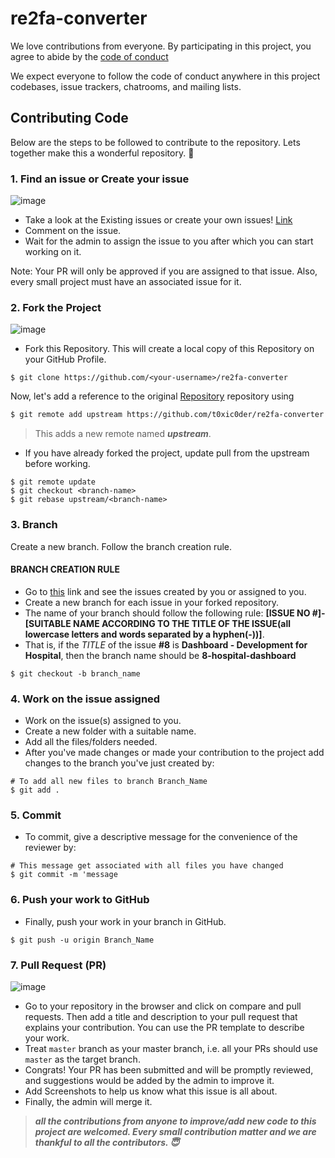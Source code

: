 # re2fa-converter

We love contributions from everyone.
By participating in this project,
you agree to abide by the [code of conduct](https://github.com/t0xic0der/re2fa-converter/blob/master/CODE_OF_CONDUCT.md)

We expect everyone to follow the code of conduct
anywhere in this project codebases,
issue trackers, chatrooms, and mailing lists.

## Contributing Code

Below are the steps to be followed to contribute to the repository. Lets together make this a wonderful repository. 💪

### 1. Find an issue or Create your issue

![image](https://user-images.githubusercontent.com/35392585/94846898-81ad4880-043f-11eb-8e75-3f93f753153e.png)

- Take a look at the Existing issues or create your own issues! [Link](https://github.com/t0xic0der/re2fa-converter/issues) 
- Comment on the issue.
- Wait for the admin to assign the issue to you after which you can start working on it.


Note: Your PR will only be approved if you are assigned to that issue. Also, every small project must have an associated issue for it.

### 2. Fork the Project

![image](https://user-images.githubusercontent.com/35392585/94847432-347da680-0440-11eb-972c-a8881972957b.png)


- Fork this Repository. This will create a local copy of this Repository on your GitHub Profile. 
```
$ git clone https://github.com/<your-username>/re2fa-converter
```

Now, let's add a reference to the original [Repository](https://github.com/t0xic0der/re2fa-converter) repository using

```sh
$ git remote add upstream https://github.com/t0xic0der/re2fa-converter.git
```

> This adds a new remote named ***upstream***.

- If you have already forked the project, update pull from the upstream before working.
```
$ git remote update
$ git checkout <branch-name>
$ git rebase upstream/<branch-name>
```

### 3. Branch

Create a new branch. Follow the branch creation rule. 
#### BRANCH CREATION RULE
* Go to [this](https://github.com/t0xic0der/re2fa-converter/issues) link and see the issues created by you or assigned to you.
* Create a new branch for each issue in your forked repository.
* The name of your branch should follow the following rule: **[ISSUE NO #]-[SUITABLE NAME ACCORDING TO THE TITLE OF THE ISSUE(all lowercase letters and words separated by a hyphen(-))]**.
* That is, if the *TITLE* of the issue **#8** is **Dashboard - Development for Hospital**, then the branch name should be **8-hospital-dashboard**

```
$ git checkout -b branch_name
```

### 4. Work on the issue assigned
- Work on the issue(s) assigned to you. 
- Create a new folder with a suitable name. 
- Add all the files/folders needed.
- After you've made changes or made your contribution to the project add changes to the branch you've just created by:
```
# To add all new files to branch Branch_Name
$ git add .
```
### 5. Commit
- To commit, give a descriptive message for the convenience of the reviewer by:
```
# This message get associated with all files you have changed
$ git commit -m 'message
```

### 6. Push your work to GitHub

- Finally, push your work in your branch in GitHub.

```
$ git push -u origin Branch_Name
```

### 7. Pull Request (PR)

![image](https://user-images.githubusercontent.com/35392585/94847670-84f50400-0440-11eb-825e-b2d27afd483f.png)

- Go to your repository in the browser and click on compare and pull requests. Then add a title and description to your pull request that explains your contribution. You can use the PR template to describe your work.
- Treat `master` branch as your master branch, i.e. all your PRs should use `master` as the target branch.
- Congrats! Your PR has been submitted and will be promptly reviewed, and suggestions would be added by the admin to improve it.
- Add Screenshots to help us know what this issue is all about.
- Finally, the admin will merge it.


> **_all the contributions from anyone to improve/add new code to this project are welcomed. Every small contribution matter and we are thankful to all the contributors. 😇_**
